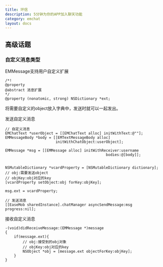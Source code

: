 ```yaml
---
title: 环信
description: 5分钟为你的APP加入聊天功能
category: emchat
layout: docs
---
```


## 高级话题


### 自定义消息类型

EMMessage支持用户自定义扩展
	
	/*!
	@property
	@abstract 消息扩展
	*/	
	@property (nonatomic, strong) NSDictionary *ext;

	
将需要自定义的object放入字典中，发送时就可以一起发出。	


发送自定义消息


 	// 自定义消息
	EMChatText *userObject = [[EMChatText alloc] initWithText:@""];
	EMMessageBody *body = [[EMTextMessageBody alloc]
                           initWithChatObject:userObject];
 
    EMMessage *msg = [[EMMessage alloc] initWithReceiver:username
                                                  bodies:@[body]];
 
    
    NSMutableDictionary *vcardProperty = [NSMutableDictionary dictionary];
	// obj:需要发送object
	// objKey:obj对应的key
   	[vcardProperty setObject:obj forKey:objKey];        
  
    msg.ext = vcardProperty;
    
    // 发送消息
	[[EaseMob sharedInstance].chatManager asyncSendMessage:msg progress:nil];
    
 
 
接收自定义消息

	-(void)didReceiveMessage:(EMMessage *)message
	{
		if(message.ext){
			// obj:接受到的obj对象
			// objKey:obj对应的key
			NSObject *obj = [message.ext objectForKey:objKey];
		}			
	}

